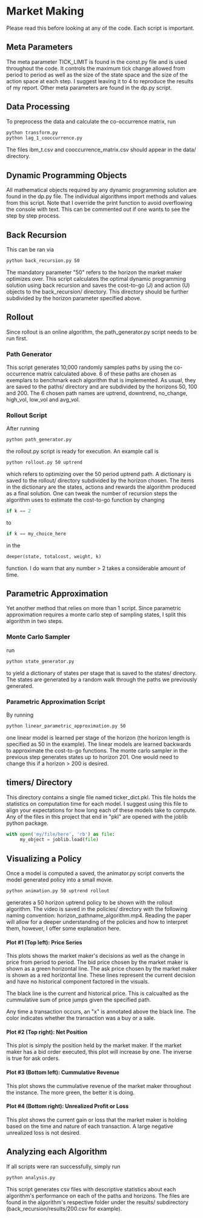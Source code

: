 # Market Making

Please read this before looking at any of the code. Each script is important.

## Meta Parameters

The meta parameter TICK_LIMIT is found in the const.py file and is used throughout the code. It controls the maximum tick change allowed from period to period as well as the size of the state space and the size of the action space at each step. I suggest leaving it to 4 to reproduce the results of my report. Other meta parameters are found in the dp.py script.

## Data Processing

To preprocess the data and calculate the co-occurrence matrix, run

```bash
python transform.py
python lag_1_cooccurrence.py
```

The files ibm_t.csv and cooccurrence_matrix.csv should appear in the data/ directory.

## Dynamic Programming Objects

All mathematical objects required by any dynamic programming solution are found in the dp.py file. The individual algorithms import methods and values from this script.
Note that I override the print function to avoid overflowing the console with text. This can be commented out if one wants to see the step by step process.

## Back Recursion

This can be ran via
```bash
python back_recursion.py 50
```

The mandatory parameter "50" refers to the horizon the market maker optimizes over. This script calculates the optimal dynamic programming solution using back recursion and saves the cost-to-go (J) and action (U) objects to the back_recursion/ directory. This directory should be further subdivided by the horizon parameter specified above.

## Rollout

Since rollout is an online algorithm, the path_generator.py script needs to be run first.

### Path Generator

This script generates 10,000 randomly samples paths by using the co-occurrence matrix calculated above. 6 of these paths are chosen as exemplars to benchmark each algorithm that is implemented. As usual, they are saved to the paths/ directory and are subdivided by the horizons 50, 100 and 200. The 6 chosen path names are uptrend, downtrend, no_change, high_vol, low_vol and avg_vol. 

### Rollout Script

After running

```bash
python path_generator.py
```

the rollout.py script is ready for execution. An example call is

```bash
python rollout.py 50 uptrend
```
which refers to optimizing over the 50 period uptrend path. A dictionary is saved to the rollout/ directory subdivided by the horizon chosen. The items in the dictionary are the states, actions and rewards the algorithm produced as a final solution. One can tweak the number of recursion steps the algorithm uses to estimate the cost-to-go function by changing
```python
if k == 2
```
to
```python
if k == my_choice_here
```
in the
```python
deeper(state, totalcost, weight, k)
```
function. I do warn that any number > 2 takes a considerable amount of time.

## Parametric Approximation

Yet another method that relies on more than 1 script. Since parametric approximation requires a monte carlo step of sampling states, I split this algorithm in two steps.

### Monte Carlo Sampler

run
```bash
python state_generator.py
```
to yield a dictionary of states per stage that is saved to the states/ directory. The states are generated by a random walk through the paths we previously generated.

### Parametric Approximation Script
By running
```bash
python linear_parametric_approximation.py 50
```
one linear model is learned per stage of the horizon (the horizon length is specified as 50 in the example). The linear models are learned backwards to approximate the cost-to-go functions. The monte carlo sampler in the previous step generates states up to horizon 201. One would need to change this if a horizon > 200 is desired.

## timers/ Directory

This directory contains a single file named ticker_dict.pkl. This file holds the statistics on computation time for each model. I suggest using this file to align your expectations for how long each of these models take to compute. Any of the files in this project that end in "pkl" are opened with the joblib python package.

```python
with open('my/file/here', 'rb') as file:
     my_object = joblib.load(file)
```

## Visualizing a Policy

Once a model is computed a saved, the animator.py script converts the model generated policy into a small movie.

```bash
python animation.py 50 uptrend rollout
```
generates a 50 horizon uptrend policy to be shown with the rollout algorithm. The video is saved in the policies/ directory with the following naming convention: horizon_pathname_algorithm.mp4. Reading the paper will allow for a deeper understanding of the policies and how to interpret them, however, I offer some explanation here.

#### Plot #1 (Top left): Price Series

This plots shows the market maker's decisions as well as the change in price from period to period. The bid price chosen by the market maker is shown as a green horizontal line. The ask price chosen by the market maker is shown as a red horizontal line. These lines represent the current decision and have no historical component factored in the visuals.

The black line is the current and historical price. This is calcualted as the cummulative sum of price jumps given the specified path.

Any time a transaction occurs, an "x" is annotated above the black line. The color indicates whether the transaction was a buy or a sale.

#### Plot #2 (Top right): Net Position

This plot is simply the position held by the market maker. If the market maker has a bid order executed, this plot will increase by one. The inverse is true for ask orders.

#### Plot #3 (Bottom left): Cummulative Revenue

This plot shows the cummulative revenue of the market maker throughout the instance. The more green, the better it is doing.

#### Plot #4 (Bottom right): Unrealized Profit or Loss

This plot shows the current gain or loss that the market maker is holding based on the time and nature of each transaction. A large negative unrealized loss is not desired.

## Analyzing each Algorithm

If all scripts were ran successfully, simply run

```bash
python analysis.py
```

This script generates csv files with descriptive statistics about each algorithm's performance on each of the paths and horizons. The files are found in the algorithm's respective folder under the results/ subdirectory (back_recursion/results/200.csv for example).



